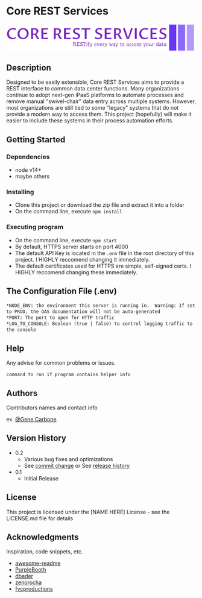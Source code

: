# Core REST Services
![](https://github.com/gcarbone/core-rest-services/raw/main/public/ui/core-rest-services-logo-zip-file/png/logo-no-background.png)


## Description

Designed to be easily extensible, Core REST Services aims to provide a REST interface to common data center functions.  Many organizations continue to adopt next-gen iPaaS platforms to automate processes and remove manual "swivel-chair" data entry across multiple systems.  However, most organizations are still tied to some "legacy" systems that do not provide a modern way to access them.  This project (hopefully) will make it easier to include these systems in their process automation efforts.

## Getting Started

### Dependencies

* node v14+
* maybe others

### Installing

* Clone this project or download the zip file and extract it into a folder
* On the command line, execute `npm install`

### Executing program

* On the command line, execute `npm start`
* By default, HTTPS server starts on port 4000
* The default API Key is located in the `.env` file in the root directory of this project.  I HIGHLY reccomend changing it immediately.
* The default certificates used for HTTPS are simple, self-signed certs.  I HIGHLY reccomend changing these immediately.

## The Configuration File (.env)

    *NODE_ENV: the environment this server is running in.  Warning: If set to PROD, the OAS documentation will not be auto-generated
    *PORT: The port to open for HTTP traffic
    *LOG_TO_CONSOLE: Boolean (true | false) to control logging traffic to the console
## Help

Any advise for common problems or issues.
```
command to run if program contains helper info
```

## Authors

Contributors names and contact info


ex. [@Gene Carbone](https://github.io/gcarbone)

## Version History

* 0.2
    * Various bug fixes and optimizations
    * See [commit change]() or See [release history]()
* 0.1
    * Initial Release

## License

This project is licensed under the [NAME HERE] License - see the LICENSE.md file for details

## Acknowledgments

Inspiration, code snippets, etc.
* [awesome-readme](https://github.com/matiassingers/awesome-readme)
* [PurpleBooth](https://gist.github.com/PurpleBooth/109311bb0361f32d87a2)
* [dbader](https://github.com/dbader/readme-template)
* [zenorocha](https://gist.github.com/zenorocha/4526327)
* [fvcproductions](https://gist.github.com/fvcproductions/1bfc2d4aecb01a834b46)
